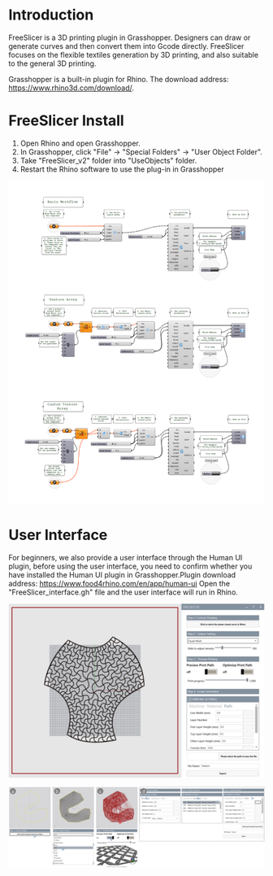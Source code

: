 # Introduction

FreeSlicer is a 3D printing plugin in Grasshopper. Designers can draw or generate curves and then convert them into Gcode directly. FreeSlicer focuses on the flexible textiles generation by 3D printing, and also suitable to the general 3D printing.

Grasshopper is a built-in plugin for Rhino. The download address: https://www.rhino3d.com/download/.

# FreeSlicer Install

1. Open Rhino and open Grasshopper.
2. In Grasshopper, click "File" -> "Special Folders" -> "User Object Folder".
3. Take "FreeSlicer_v2" folder into "UseObjects" folder.
4. Restart the Rhino software to use the plug-in in Grasshopper

![image](https://github.com/littlexiaochao/FreeSlicer/blob/main/guide.png)

# User Interface

For beginners, we also provide a user interface through the Human UI plugin, before using the user interface, you need to confirm whether you have installed the Human UI plugin in Grasshopper.Plugin download address: https://www.food4rhino.com/en/app/human-ui
Open the "FreeSlicer_interface.gh" file and the user interface will run in Rhino.

![image](https://github.com/littlexiaochao/FreeSlicer/blob/main/user_interface_guide1.jpg)

![image](https://github.com/littlexiaochao/FreeSlicer/blob/main/user_interface_guide2.jpg)
